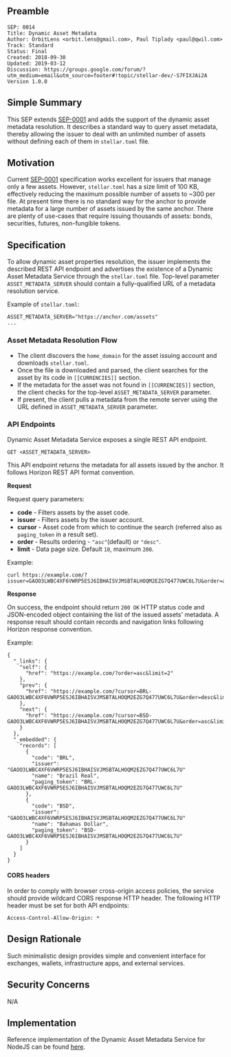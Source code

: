 ## Preamble

```
SEP: 0014
Title: Dynamic Asset Metadata
Author: OrbitLens <orbit.lens@gmail.com>, Paul Tiplady <paul@qwil.com>
Track: Standard
Status: Final
Created: 2018-09-30
Updated: 2019-03-12
Discussion: https://groups.google.com/forum/?utm_medium=email&utm_source=footer#!topic/stellar-dev/-S7FIXJAi2A
Version 1.0.0
```

## Simple Summary

This SEP extends [SEP-0001](../ecosystem/sep-0001.md) and adds the support of the dynamic asset metadata resolution. It
describes a standard way to query asset metadata, thereby allowing the issuer to deal with an unlimited number of assets
without defining each of them in `stellar.toml` file.

## Motivation

Current [SEP-0001](../ecosystem/sep-0001.md) specification works excellent for issuers that manage only a few assets.
However, `stellar.toml` has a size limit of 100 KB, effectively reducing the maximum possible number of assets to ~300
per file. At present time there is no standard way for the anchor to provide metadata for a large number of assets
issued by the same anchor. There are plenty of use-cases that require issuing thousands of assets: bonds, securities,
futures, non-fungible tokens.

## Specification

To allow dynamic asset properties resolution, the issuer implements the described REST API endpoint and advertises the
existence of a Dynamic Asset Metadata Service through the `stellar.toml` file. Top-level parameter
`ASSET_METADATA_SERVER` should contain a fully-qualified URL of a metadata resolution service.

Example of `stellar.toml`:

```
ASSET_METADATA_SERVER="https://anchor.com/assets"
...
```

### Asset Metadata Resolution Flow

- The client discovers the `home_domain` for the asset issuing account and downloads `stellar.toml`.
- Once the file is downloaded and parsed, the client searches for the asset by its code in `[[CURRENCIES]]` section.
- If the metadata for the asset was not found in `[[CURRENCIES]]` section, the client checks for the top-level
  `ASSET_METADATA_SERVER` parameter.
- If present, the client pulls a metadata from the remote server using the URL defined in `ASSET_METADATA_SERVER`
  parameter.

### API Endpoints

Dynamic Asset Metadata Service exposes a single REST API endpoint.

    GET <ASSET_METADATA_SERVER>

This API endpoint returns the metadata for all assets issued by the anchor. It follows Horizon REST API format
convention.

**Request**

Request query parameters:

- **code** - Filters assets by the asset code.
- **issuer** - Filters assets by the issuer account.
- **cursor** - Asset code from which to continue the search (referred also as `paging_token` in a result set).
- **order** - Results ordering - `"asc"`(default) or `"desc"`.
- **limit** - Data page size. Default `10`, maximum `200`.

Example:

    curl https://example.com/?issuer=GAOO3LWBC4XF6VWRP5ESJ6IBHAISVJMSBTALHOQM2EZG7Q477UWC6L7U&order=asc&limit=2

**Response**

On success, the endpoint should return `200 OK` HTTP status code and JSON-encoded object containing the list of the
issued assets' metadata. A response result should contain records and navigation links following Horizon response
convention.

Example:

```
{
  "_links": {
    "self": {
      "href": "https://example.com/?order=asc&limit=2"
    },
    "prev": {
      "href": "https://example.com/?cursor=BRL-GAOO3LWBC4XF6VWRP5ESJ6IBHAISVJMSBTALHOQM2EZG7Q477UWC6L7U&order=desc&limit=2"
    },
    "next": {
      "href": "https://example.com/?cursor=BSD-GAOO3LWBC4XF6VWRP5ESJ6IBHAISVJMSBTALHOQM2EZG7Q477UWC6L7U&order=asc&limit=2"
    }
  },
  "_embedded": {
    "records": [
      {
        "code": "BRL",
        "issuer": "GAOO3LWBC4XF6VWRP5ESJ6IBHAISVJMSBTALHOQM2EZG7Q477UWC6L7U"
        "name": "Brazil Real",
        "paging_token": "BRL-GAOO3LWBC4XF6VWRP5ESJ6IBHAISVJMSBTALHOQM2EZG7Q477UWC6L7U"
      },
      {
        "code": "BSD",
        "issuer": "GAOO3LWBC4XF6VWRP5ESJ6IBHAISVJMSBTALHOQM2EZG7Q477UWC6L7U"
        "name": "Bahamas Dollar",
        "paging_token": "BSD-GAOO3LWBC4XF6VWRP5ESJ6IBHAISVJMSBTALHOQM2EZG7Q477UWC6L7U"
      }
    ]
  }
}
```

#### CORS headers

In order to comply with browser cross-origin access policies, the service should provide wildcard CORS response HTTP
header. The following HTTP header must be set for both API endpoints:

```
Access-Control-Allow-Origin: *
```

## Design Rationale

Such minimalistic design provides simple and convenient interface for exchanges, wallets, infrastructure apps, and
external services.

## Security Concerns

N/A

## Implementation

Reference implementation of the Dynamic Asset Metadata Service for NodeJS can be found
[here](https://github.com/orbitlens/stellar-dynamic-asset-metadata-server).
